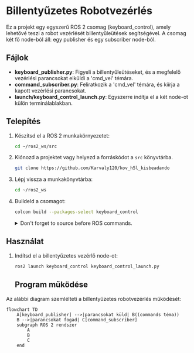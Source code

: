 # Billentyűzetes Robotvezérlés

Ez a projekt egy egyszerű ROS 2 csomag (keyboard_control), amely lehetővé teszi a robot vezérlését billentyűleütések segítségével. A csomag két fő node-ból áll: egy publisher és egy subscriber node-ból.

## Fájlok
- **keyboard_publisher.py**: Figyeli a billentyűleütéseket, és a megfelelő vezérlési parancsokat elküldi a 'cmd_vel' témára.
- **command_subscriber.py**: Feliratkozik a 'cmd_vel' témára, és kiírja a kapott vezérlési parancsokat.
- **launch/keyboard_control_launch.py**: Egyszerre indítja el a két node-ot külön terminálablakban.

## Telepítés
1. Készítsd el a ROS 2 munkakörnyezetet:
   ```bash
   cd ~/ros2_ws/src
   ```
2. Klónozd a projektet vagy helyezd a forráskódot a `src` könyvtárba.
   ```bash
   git clone https://github.com/Karvaly120/kov_h5l_kisbeadando
   ```   
3. Lépj vissza a munkakönyvtárba:
   ```bash
   cd ~/ros2_ws
   ```
4. Buildeld a csomagot:
   ```bash
   colcon build --packages-select keyboard_control
   ```
   <details>
   <summary> Don't forget to source before ROS commands.</summary>

   ``` bash
   source ~/ros2_ws/install/setup.bash
   ```
</details>

## Használat
1. Indítsd el a billentyűzetes vezérlő node-ot:
   ```bash
   ros2 launch keyboard_control keyboard_control_launch.py
   ```

   ## Program működése

Az alábbi diagram szemlélteti a billentyűzetes robotvezérlés működését:

```mermaid
flowchart TD
    A[keyboard_publisher] -->|parancsokat küld| B((commands téma))
    B -->|parancsokat fogad| C[command_subscriber]
    subgraph ROS 2 rendszer
        A
        B
        C
    end

